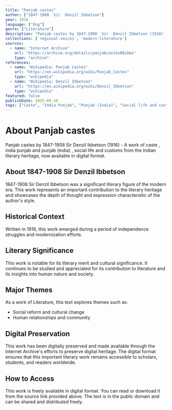 ```yaml
---
title: "Panjab castes"
author: ["1847-1908  Sir  Denzil Ibbetson"]
year: 1916
language: ["Eng"]
genre: ["Literature"]
description: "Panjab castes by 1847-1908  Sir  Denzil Ibbetson (1916) - A work of caste ,  india punjab and punjab (india) ,  social life and customs from the Indian literary heritage, now available in digital format."
collections: ['regional-voices', 'modern-literature']
sources:
  - name: "Internet Archive"
    url: "https://archive.org/details/panjabcastes00ibbe"
    type: "archive"
references:
  - name: "Wikipedia: Panjab Castes"
    url: "https://en.wikipedia.org/wiki/Panjab_Castes"
    type: "wikipedia"
  - name: "Wikipedia: Denzil Ibbetson"
    url: "https://en.wikipedia.org/wiki/Denzil_Ibbetson"
    type: "wikipedia"
featured: false
publishDate: 2025-09-28
tags: ["Caste", "India Punjab", "Punjab (India)", "Social life and customs", "Modern Era", "Eng"]
---
```


# About Panjab castes

Panjab castes by 1847-1908  Sir  Denzil Ibbetson (1916) - A work of caste ,  india punjab and punjab (india) ,  social life and customs from the Indian literary heritage, now available in digital format.

## About 1847-1908  Sir  Denzil Ibbetson

1847-1908  Sir  Denzil Ibbetson was a significant literary figure of the modern era. This work represents an important contribution to the literary heritage and showcases the depth of thought and expression characteristic of the author's style.

## Historical Context

Written in 1916, this work emerged during a period of independence struggles and modernization efforts.

## Literary Significance

This work is notable for its literary merit and cultural significance. It continues to be studied and appreciated for its contribution to literature and its insights into human nature and society.

## Major Themes

As a work of Literature, this text explores themes such as:

- Social reform and cultural change
- Human relationships and community
## Digital Preservation

This work has been digitally preserved and made available through the Internet Archive's efforts to preserve digital heritage. The digital format ensures that this important literary work remains accessible to scholars, students, and readers worldwide.

## How to Access

This work is freely available in digital format. You can read or download it from the source link provided above. The text is in the public domain and can be shared and distributed freely.

